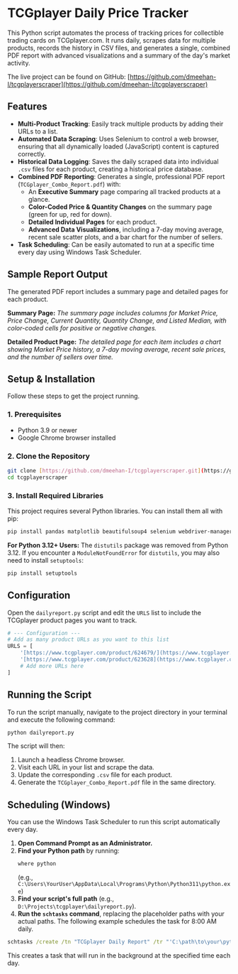 # TCGplayer Daily Price Tracker

This Python script automates the process of tracking prices for collectible trading cards on TCGplayer.com. It runs daily, scrapes data for multiple products, records the history in CSV files, and generates a single, combined PDF report with advanced visualizations and a summary of the day's market activity.

The live project can be found on GitHub: [https://github.com/dmeehan-I/tcgplayerscraper](https://github.com/dmeehan-I/tcgplayerscraper)

## Features

- **Multi-Product Tracking**: Easily track multiple products by adding their URLs to a list.
- **Automated Data Scraping**: Uses Selenium to control a web browser, ensuring that all dynamically loaded (JavaScript) content is captured correctly.
- **Historical Data Logging**: Saves the daily scraped data into individual `.csv` files for each product, creating a historical price database.
- **Combined PDF Reporting**: Generates a single, professional PDF report (`TCGplayer_Combo_Report.pdf`) with:
  - An **Executive Summary** page comparing all tracked products at a glance.
  - **Color-Coded Price & Quantity Changes** on the summary page (green for up, red for down).
  - **Detailed Individual Pages** for each product.
  - **Advanced Data Visualizations**, including a 7-day moving average, recent sale scatter plots, and a bar chart for the number of sellers.
- **Task Scheduling**: Can be easily automated to run at a specific time every day using Windows Task Scheduler.

## Sample Report Output

The generated PDF report includes a summary page and detailed pages for each product.

**Summary Page:**
*The summary page includes columns for Market Price, Price Change, Current Quantity, Quantity Change, and Listed Median, with color-coded cells for positive or negative changes.*

**Detailed Product Page:**
*The detailed page for each item includes a chart showing Market Price history, a 7-day moving average, recent sale prices, and the number of sellers over time.*

## Setup & Installation

Follow these steps to get the project running.

### 1. Prerequisites
- Python 3.9 or newer
- Google Chrome browser installed

### 2. Clone the Repository
```bash
git clone [https://github.com/dmeehan-I/tcgplayerscraper.git](https://github.com/dmeehan-I/tcgplayerscraper.git)
cd tcgplayerscraper
```

### 3. Install Required Libraries
This project requires several Python libraries. You can install them all with pip:

```bash
pip install pandas matplotlib beautifulsoup4 selenium webdriver-manager fpdf2
```

**For Python 3.12+ Users:**
The `distutils` package was removed from Python 3.12. If you encounter a `ModuleNotFoundError` for `distutils`, you may also need to install `setuptools`:
```bash
pip install setuptools
```

## Configuration

Open the `dailyreport.py` script and edit the `URLS` list to include the TCGplayer product pages you want to track.

```python
# --- Configuration ---
# Add as many product URLs as you want to this list
URLS = [
    '[https://www.tcgplayer.com/product/624679/](https://www.tcgplayer.com/product/624679/)',
    '[https://www.tcgplayer.com/product/623628](https://www.tcgplayer.com/product/623628)',
    # Add more URLs here
]
```

## Running the Script

To run the script manually, navigate to the project directory in your terminal and execute the following command:

```bash
python dailyreport.py
```

The script will then:
1. Launch a headless Chrome browser.
2. Visit each URL in your list and scrape the data.
3. Update the corresponding `.csv` file for each product.
4. Generate the `TCGplayer_Combo_Report.pdf` file in the same directory.

## Scheduling (Windows)

You can use the Windows Task Scheduler to run this script automatically every day.

1.  **Open Command Prompt as an Administrator.**
2.  **Find your Python path** by running:
    ```cmd
    where python
    ```
    (e.g., `C:\Users\YourUser\AppData\Local\Programs\Python\Python311\python.exe`)
3.  **Find your script's full path** (e.g., `D:\Projects\tcgplayer\dailyreport.py`).
4.  **Run the `schtasks` command**, replacing the placeholder paths with your actual paths. The following example schedules the task for 8:00 AM daily.

```cmd
schtasks /create /tn "TCGplayer Daily Report" /tr "'C:\path\to\your\python.exe' 'D:\path\to\your\dailyreport.py'" /sc DAILY /st 08:00
```
This creates a task that will run in the background at the specified time each day.
